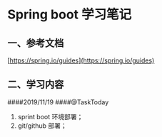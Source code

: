 # Spring boot 学习笔记

## 一、参考文档

[https://spring.io/guides](https://spring.io/guides)


## 二、学习内容
####2019/11/19
####@TaskToday
1. sprint boot 环境部署；
2. git/github 部署；